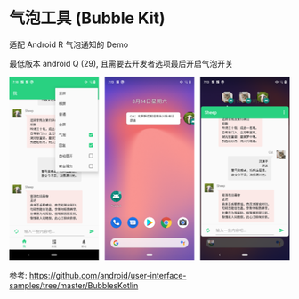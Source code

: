 # 气泡工具 (Bubble Kit)

适配 Android R 气泡通知的 Demo

最低版本 android Q (29), 且需要去开发者选项最后开启气泡开关

![Demo 界面](https://raw.githubusercontent.com/Jeasoon/BubbleKit/master/bubblekit_demo.png)

参考: https://github.com/android/user-interface-samples/tree/master/BubblesKotlin
